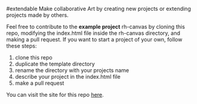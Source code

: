#extendable
Make collaborative Art by creating new projects or extending projects made by others. 

Feel free to contribute to the <b>example project</b> rh-canvas by cloning this repo, modifying the index.html file inside the rh-canvas directory, and making a pull request. If you want to start a project of your own, follow these steps:  

1. clone this repo 
2. duplicate the template directory 
3. rename the directory with your projects name 
4. describe your project in the index.html file 
5. make a pull request  

You can visit the site for this repo [here](https://strawstack.github.com/extendable/). 
